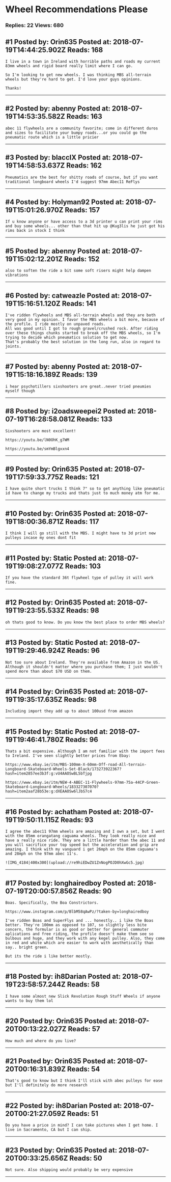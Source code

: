 # Wheel Recommendations Please

### Replies: 22 Views: 680

## \#1 Posted by: Orin635 Posted at: 2018-07-19T14:44:25.902Z Reads: 168

```
I live in a town in Ireland with horrible paths and roads my current 83mm wheels and rigid board really limit where I can go.

So I'm looking to get new wheels. I was thinking MBS all-terrain wheels but they're hard to get. I'd love your guys opinions.

Thanks!
```

---
## \#2 Posted by: abenny Posted at: 2018-07-19T14:53:35.582Z Reads: 163

```
abec 11 flywheels are a community favorite; come in different duros and sizes to facilitate your bumpy roads...or you could go the pneumatic route which is a little pricier
```

---
## \#3 Posted by: blaccIX Posted at: 2018-07-19T14:58:53.637Z Reads: 162

```
Pneumatics are the best for shitty roads of course, but if you want traditional longboard wheels I'd suggest 97mm Abec11 ReFlys
```

---
## \#4 Posted by: Holyman92 Posted at: 2018-07-19T15:01:26.970Z Reads: 157

```
If u know anyone or have access to a 3d printer u can print your rims and buy some wheels... other than that hit up @Kug3lis he just got his rims back in stock I think
```

---
## \#5 Posted by: abenny Posted at: 2018-07-19T15:02:12.201Z Reads: 152

```
also to soften the ride a bit some soft risers might help dampen vibrations
```

---
## \#6 Posted by: catweazle Posted at: 2018-07-19T15:16:51.120Z Reads: 141

```
I've ridden flywheels and MBS all-terrain wheels and they are both very good in my opinion. I favor the MBS wheels a bit more, because of the profile. I ride mostly on unpaved roads.
All was good until I got to rough gravel/crushed rock. After riding over these things chunks started to break off the MBS wheels, so I'm trying to decide which pneumatics solution to get now.
That's probably the best solution in the long run, also in regard to joints.
```

---
## \#7 Posted by: abenny Posted at: 2018-07-19T15:18:16.189Z Reads: 139

```
i hear psychotillers sixshooters are great..never tried pneumies myself though
```

---
## \#8 Posted by: i2oadsweepei2 Posted at: 2018-07-19T16:28:58.081Z Reads: 133

```
Sixshooters are most excellent! 

https://youtu.be/lN0OhK_g7WM

https://youtu.be/smYmBlgxxn4
```

---
## \#9 Posted by: Orin635 Posted at: 2018-07-19T17:59:33.775Z Reads: 121

```
I have quite short trucks I think 7" so to get anything like pneumatic id have to change my trucks and thats just to much money atm for me.
```

---
## \#10 Posted by: Orin635 Posted at: 2018-07-19T18:00:36.871Z Reads: 117

```
I think I will go still with the MBS. I might have to 3d print new pulleys incase my ones dont fit
```

---
## \#11 Posted by: Static Posted at: 2018-07-19T19:08:27.077Z Reads: 103

```
If you have the standard 36t flywheel type of pulley it will work fine.
```

---
## \#12 Posted by: Orin635 Posted at: 2018-07-19T19:23:55.533Z Reads: 98

```
oh thats good to know. Do you know the best place to order MBS wheels?
```

---
## \#13 Posted by: Static Posted at: 2018-07-19T19:29:46.924Z Reads: 96

```
Not too sure about Ireland. They're available from Amazon in the US. Although it shouldn't matter where you purchase them; I just wouldn't spend more than about $70 USD on them.
```

---
## \#14 Posted by: Orin635 Posted at: 2018-07-19T19:35:17.635Z Reads: 98

```
Including import they add up to about 100usd from amazon
```

---
## \#15 Posted by: Static Posted at: 2018-07-19T19:46:41.780Z Reads: 96

```
Thats a bit expensive. Although I am not familiar with the import fees to Ireland. I've seen slightly better prices from Ebay:

https://www.ebay.ie/itm/MBS-100mm-X-60mm-Off-road-All-terrain-Longboard-Skateboard-Wheels-Set-Black/173273922367?hash=item2857ee3b3f:g:vU4AAOSwBL5bTjpg

https://www.ebay.ie/itm/NEW-4-ABEC-11-Flywheels-97mm-75a-44CP-Green-Skateboard-Longboard-Wheels/183327307070?hash=item2aaf28b53e:g:dXEAAOSw6lJbS7c4
```

---
## \#16 Posted by: achatham Posted at: 2018-07-19T19:50:11.115Z Reads: 93

```
I agree the abec11 97mm wheels are amazing and I own a set, but I went with the 85mm orangatang caguama wheels. They look really nice and have a really nice ride. They are a little harder than the abec 11 and you will sacrifice your top speed but the acceleration and grip are amazing. I think with my vanguard i get 26mph on the 85mm caguama's and 28mph on the 97mm abec 11's.
 
![IMG_4184|400x300](upload://re9hiEDwZU1ZnNogPOJD0hXwGc5.jpg)
```

---
## \#17 Posted by: longhairedboy Posted at: 2018-07-19T20:00:57.856Z Reads: 90

```
Boas. Specifically, the Boa Constrictors. 

https://www.instagram.com/p/BlbM58qAwPz/?taken-by=longhairedboy

I've ridden Boas and SuperFlys and ... honestly.. i like the Boas better. They're 100mm as opposed to 107, so slightly less bite concern, the formular is as good or better for general commuter aplications and free riding, the profile doesn't make them see so bulbous and huge, and they work with any kegel pulley. Also, they come in red and white which are easier to work with aesthetically than say.. bright green. 

But its the ride i like better mostly.
```

---
## \#18 Posted by: ih8Darian Posted at: 2018-07-19T23:58:57.244Z Reads: 58

```
I have some almost new Slick Revolution Rough Stuff Wheels if anyone wants to buy them lol
```

---
## \#20 Posted by: Orin635 Posted at: 2018-07-20T00:13:22.027Z Reads: 57

```
How much and where do you live?
```

---
## \#21 Posted by: Orin635 Posted at: 2018-07-20T00:16:31.839Z Reads: 54

```
That's good to know but I think I'll stick with abec pulleys for ease but I'll definitely do more research
```

---
## \#22 Posted by: ih8Darian Posted at: 2018-07-20T00:21:27.059Z Reads: 51

```
Do you have a price in mind? I can take pictures when I get home. I live in Sacramento, CA but I can ship.
```

---
## \#23 Posted by: Orin635 Posted at: 2018-07-20T00:33:25.656Z Reads: 50

```
Not sure. Also shipping would probably be very expensive
```

---
